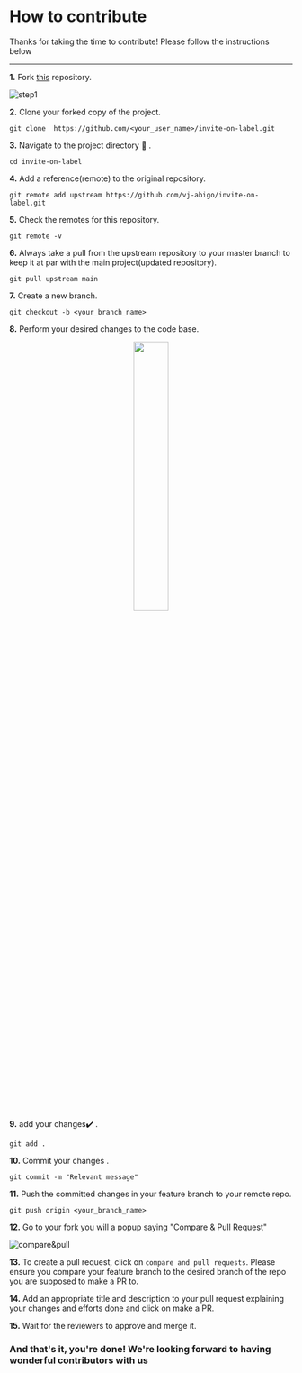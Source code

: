  # How to contribute
 
Thanks for taking the time to contribute! Please follow the instructions below

------------------------------------------------------------------------------

**1.**  Fork [this](https://github.com/vj-abigo/invite-on-label.git) repository.

![step1](https://user-images.githubusercontent.com/72425181/122670266-be43ee80-d1de-11eb-9330-8d07ce2bd7ab.png)


**2.**  Clone your forked copy of the project.

```
git clone  https://github.com/<your_user_name>/invite-on-label.git
```

**3.** Navigate to the project directory :file_folder: .

```
cd invite-on-label
```

**4.** Add a reference(remote) to the original repository.

```
git remote add upstream https://github.com/vj-abigo/invite-on-label.git 
```

**5.** Check the remotes for this repository.

```
git remote -v
```

**6.** Always take a pull from the upstream repository to your master branch to keep it at par with the main project(updated repository).

```
git pull upstream main
```

**7.** Create a new branch.

```
git checkout -b <your_branch_name>
```

**8.** Perform your desired changes to the code base.

<p align="center"><img width=35% src="https://media2.giphy.com/media/L1R1tvI9svkIWwpVYr/giphy.gif?cid=ecf05e47pzi2rpig0vc8pjusra8hiai1b91zgiywvbubu9vu&rid=giphy.gif"></p>

**9.** add your changes:heavy_check_mark: .

```
git add . 
```

**10.** Commit your changes .

```
git commit -m "Relevant message"
```

**11.** Push the committed changes in your feature branch to your remote repo.

```
git push origin <your_branch_name>
```
**12.** Go to your fork you will a popup saying "Compare & Pull Request"

![compare&pull](https://user-images.githubusercontent.com/43697446/134040805-c114ccf9-aa14-427e-b01f-8dcb2f58ef94.png)

**13.** To create a pull request, click on `compare and pull requests`. Please ensure you compare your feature branch to the desired branch of the repo you are supposed to make a PR to.


**14.** Add an appropriate title and description to your pull request explaining your changes and efforts done and click on make a PR.

**15.** Wait for the reviewers to approve and merge it.

### And that's it, you're done! We're looking forward to having wonderful contributors with us

